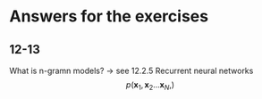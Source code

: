 # Answers for the exercises

## 12-13
What is n-gramn models? -> see 12.2.5 Recurrent neural networks  
$$p(\boldsymbol{x}_1,\boldsymbol{x}_2...\boldsymbol{x}_N,)$$
